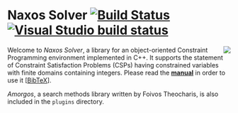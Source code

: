 # Naxos Solver [![Build Status](https://travis-ci.org/pothitos/naxos.svg?branch=master)](https://travis-ci.org/pothitos/naxos "Compilation for Linux and tests") [![Visual Studio build status](https://ci.appveyor.com/api/projects/status/github/pothitos/naxos?svg=true "Compilation for Windows")](https://ci.appveyor.com/project/pothitos/naxos)

<img src="https://rawgit.com/pothitos/naxos-solver/master/manual/figures/logo.svg" align="right">

Welcome to _Naxos Solver_, a library for an object-oriented
Constraint Programming environment implemented in C++. It
supports the statement of Constraint Satisfaction Problems
(CSPs) having constrained variables with finite domains
containing integers. Please read the
[__manual__](manual/README.md) in order to use it
[[BibTeX](manual/naxos.bib)].

_Amorgos_, a search methods library written by Foivos
Theocharis, is also included in the `plugins` directory.
